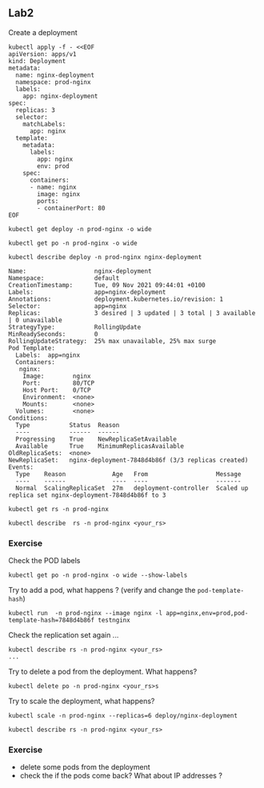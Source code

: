 ## Lab2
Create a deployment
```
kubectl apply -f - <<EOF
apiVersion: apps/v1
kind: Deployment
metadata:
  name: nginx-deployment
  namespace: prod-nginx
  labels:
    app: nginx-deployment
spec:
  replicas: 3
  selector:
    matchLabels:
      app: nginx
  template:
    metadata:
      labels:
        app: nginx
        env: prod
    spec:
      containers:
      - name: nginx
        image: nginx
        ports:
        - containerPort: 80
EOF
```
```
kubectl get deploy -n prod-nginx -o wide
```
```
kubectl get po -n prod-nginx -o wide
```
```
kubectl describe deploy -n prod-nginx nginx-deployment
```
```
Name:                   nginx-deployment
Namespace:              default
CreationTimestamp:      Tue, 09 Nov 2021 09:44:01 +0100
Labels:                 app=nginx-deployment
Annotations:            deployment.kubernetes.io/revision: 1
Selector:               app=nginx
Replicas:               3 desired | 3 updated | 3 total | 3 available | 0 unavailable
StrategyType:           RollingUpdate
MinReadySeconds:        0
RollingUpdateStrategy:  25% max unavailable, 25% max surge
Pod Template:
  Labels:  app=nginx
  Containers:
   nginx:
    Image:        nginx
    Port:         80/TCP
    Host Port:    0/TCP
    Environment:  <none>
    Mounts:       <none>
  Volumes:        <none>
Conditions:
  Type           Status  Reason
  ----           ------  ------
  Progressing    True    NewReplicaSetAvailable
  Available      True    MinimumReplicasAvailable
OldReplicaSets:  <none>
NewReplicaSet:   nginx-deployment-7848d4b86f (3/3 replicas created)
Events:
  Type    Reason             Age   From                   Message
  ----    ------             ----  ----                   -------
  Normal  ScalingReplicaSet  27m   deployment-controller  Scaled up replica set nginx-deployment-7848d4b86f to 3
```
```
kubectl get rs -n prod-nginx 
```
```
kubectl describe  rs -n prod-nginx <your_rs>
```
 
 
### Exercise
Check the POD labels
```
kubectl get po -n prod-nginx -o wide --show-labels
```
Try to add a pod, what happens ? (verify and change the `pod-template-hash`)
```
kubectl run  -n prod-nginx --image nginx -l app=nginx,env=prod,pod-template-hash=7848d4b86f testnginx
 ```
 Check the replication set again ...
 ```
 kubectl describe rs -n prod-nginx <your_rs>
 ...
 ```
 Try to delete a pod from the deployment. What happens?
 ```
 kubectl delete po -n prod-nginx <your_rs>s
 ```
 Try to scale the deployment, what happens?
 ```
 kubectl scale -n prod-nginx --replicas=6 deploy/nginx-deployment
 ```
 ```
 kubectl describe rs -n prod-nginx <your_rs>
 ```
 ### Exercise
 - delete some pods from the deployment
 - check the if the pods come back? What about IP addresses ?

